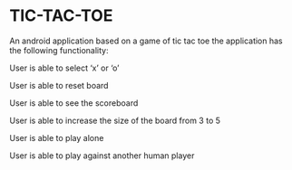 # TIC-TAC-TOE
An android application based on a game of tic tac toe
the application has the following functionality:

User is able to select ‘x’ or ‘o’

User is able to reset board

User is able to see the scoreboard

User is able to increase the size of the board from 3 to 5

User is able to play alone

User is able to play against another human player

